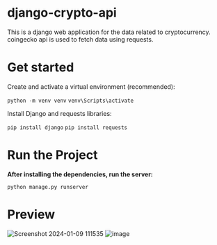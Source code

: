 # django-crypto-api
This is a django web application for the data related to cryptocurrency. 
coingecko api is used to fetch data using requests.

# Get started
Create and activate a virtual environment (recommended):

`python -m venv venv`
`venv\Scripts\activate`

Install Django and requests libraries:

`pip install django`
`pip install requests`

# Run the Project

**After installing the dependencies, run the server:**

`python manage.py runserver`


# Preview
![Screenshot 2024-01-09 111535](https://github.com/Vijaylande14/Django/assets/153816647/3c2869cb-45a8-4dc1-98e9-f8dd42ddfea0)
![image](https://github.com/Vijaylande14/Django/assets/153816647/5e80d0a1-1ee5-4b00-90f4-8c8023d37be8)

